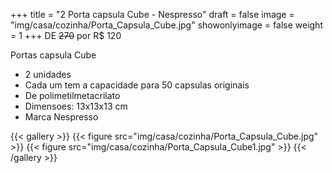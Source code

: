 +++
title = "2 Porta capsula Cube - Nespresso"
draft = false
image = "img/casa/cozinha/Porta_Capsula_Cube.jpg"
showonlyimage = false
weight = 1
+++
DE ~~270~~ por <span class="price">R$ 120</span>

<!--more-->

Portas capsula Cube

- 2 unidades
- Cada um tem a capacidade para 50 capsulas originais
- De polimetilmetacrilato
- Dimensoes: 13x13x13 cm
- Marca Nespresso


{{< gallery >}}
{{< figure src="img/casa/cozinha/Porta_Capsula_Cube.jpg" >}}
{{< figure src="img/casa/cozinha/Porta_Capsula_Cube1.jpg" >}}
{{< /gallery >}}

